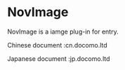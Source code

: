 # NovImage

NovImage is a iamge plug-in for entry.

Chinese document :cn.docomo.ltd 

Japanese document :jp.docomo.ltd 
